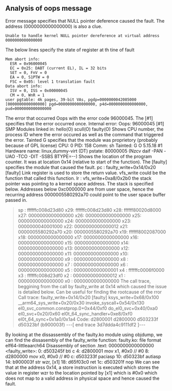 ## Analysis of oops message
Error message specifies that NULL pointer deference caused the fault. The address (0000000000000000) is also a clue.

	Unable to handle kernel NULL pointer dereference at virtual address 0000000000000000
	
The below lines specify the state of register at th tine of fault

	Mem abort info:
	  ESR = 0x96000045
	  EC = 0x25: DABT (current EL), IL = 32 bits
	  SET = 0, FnV = 0
	  EA = 0, S1PTW = 0
	  FSC = 0x05: level 1 translation fault
	Data abort info:
	  ISV = 0, ISS = 0x00000045
	  CM = 0, WnR = 1
	user pgtable: 4k pages, 39-bit VAs, pgdp=0000000042085000
	[0000000000000000] pgd=0000000000000000, p4d=0000000000000000, pud=0000000000000000

The error that occurred Oops with the error code 96000045. The [#1] specifies that the error occurred once.
	Internal error: Oops: 96000045 [#1] SMP
	Modules linked in: hello(O) scull(O) faulty(O)
Shows CPU number, the process ID where the error occured as well as the command that triggered the error. Tainted G specifies that the module was proprietory (probably because of GPL license) 
	CPU: 0 PID: 158 Comm: sh Tainted: G           O      5.15.18 #1
	Hardware name: linux,dummy-virt (DT)
	pstate: 80000005 (Nzcv daif -PAN -UAO -TCO -DIT -SSBS BTYPE=--)
Shows the location of the program counter. It was at location 0x14 (relative to start of the function). The [faulty] specifies the module that caused the fault.
	pc : faulty_write+0x14/0x20 [faulty]
Link register is used to store the return value. vfs_write could be the function that called this function. 
	lr : vfs_write+0xa8/0x2b0
the stack pointer was pointing to a kernel space address. The stack is specified below. Addresses below 0xc0000000 are from user space, hence the recurring address 0000005580292a70 could point to the user space buffer passed in.
>	sp : ffffffc008d23d80
>	x29: ffffffc008d23d80 x28: ffffff80020d8000 x27: 0000000000000000
>	x26: 0000000000000000 x25: 0000000000000000 x24: 0000000000000000
>	x23: 0000000040001000 x22: 0000000000000012 x21: 0000005580292a70
>	x20: 0000005580292a70 x19: ffffff8002087000 x18: 0000000000000000
>	x17: 0000000000000000 x16: 0000000000000000 x15: 0000000000000000
>	x14: 0000000000000000 x13: 0000000000000000 x12: 0000000000000000
>	x11: 0000000000000000 x10: 0000000000000000 x9 : 0000000000000000
>	x8 : 0000000000000000 x7 : 0000000000000000 x6 : 0000000000000000
>	x5 : 0000000000000001 x4 : ffffffc0006f0000 x3 : ffffffc008d23df0
>	x2 : 0000000000000012 x1 : 0000000000000000 x0 : 0000000000000000
The call trace, beggining from the call by faulty_write at 0x14 which caused the issue is detailed below. Can be useful for finding the rootcause of the rror 
	Call trace:
	 faulty_write+0x14/0x20 [faulty]
	 ksys_write+0x68/0x100
	 __arm64_sys_write+0x20/0x30
	 invoke_syscall+0x54/0x130
	 el0_svc_common.constprop.0+0x44/0xf0
	 do_el0_svc+0x40/0xa0
	 el0_svc+0x20/0x60
	 el0t_64_sync_handler+0xe8/0xf0
	 el0t_64_sync+0x1a0/0x1a4
	Code: d2800001 d2800000 d503233f d50323bf (b900003f) 
	---[ end trace 3d7ddda4c9111df2 ]---
	
By looking at the dissassembly of the faulty.ko module using objdump, we can find the dissasembly of the faulty_write function:
	faulty.ko:     file format elf64-littleaarch64
	Disassembly of section .text:
	0000000000000000 <faulty_write>:
	   0:	d503245f 	bti	c
	   4:	d2800001 	mov	x1, #0x0                   	// #0
	   8:	d2800000 	mov	x0, #0x0                   	// #0
	   c:	d503233f 	paciasp
	  10:	d50323bf 	autiasp
	  14:	b900003f 	str	wzr, [x1]
	  18:	d65f03c0 	ret
  	1c:	d503201f 	nop
We can see that at the address 0x14, a store instruction is executed which stores the value in register wzr to the location pointed by [x1] which is #0x0 which does not map to a valid address in physical space and hence caused the fault.
